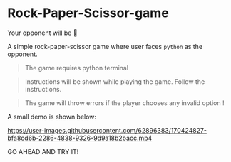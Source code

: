 # Rock-Paper-Scissor-game
Your opponent will be 🐍

A simple rock-paper-scissor game where user faces ```python``` as the opponent.
>The game requires python terminal

>Instructions will be shown while playing the game. Follow the instructions.

>The game will throw errors if the player chooses any invalid option !

A small demo is shown below:

https://user-images.githubusercontent.com/62896383/170424827-bfa8cd6b-2286-4838-9326-9d9a18b2bacc.mp4

GO AHEAD AND TRY IT!
